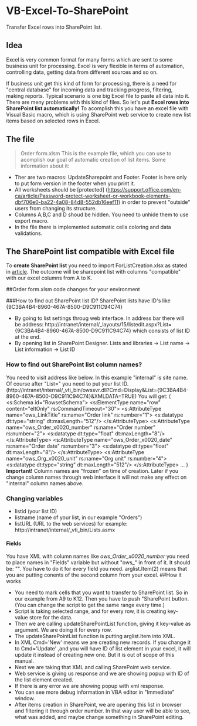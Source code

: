 # VB-Excel-To-SharePoint
Transfer Excel rows into SharePoint list.
## Idea
Excel is very common format for many forms which are sent to some business unit for processing.
Excel is very flexible in terms of automation, controlling data, getting data from different sources and so on.

If business unit get this kind of form for processing, there is a need for "central database" for incoming data and tracking progress, filtering, making reports. Typical scenario is one big Excel file to paste all data into it. There are meny problems with this kind of files.
So let's put **Excel rows into SharePoint list automatically!**
To acomplish this you have an excel file with Visual Basic macro, which is using SharePoint web service to create new list items based on selected rows in Excel.

## The file
>Order form.xlsm
This is the example file, which you can use to acomplish our goal of automatic creation of list items.
Some information about it:
* Ther are two macros: UpdateSharepoint and Footer. Footer is here only to put form version in the footer when you print it.
* All worksheets should be [protected] (https://support.office.com/en-ca/article/Password-protect-worksheet-or-workbook-elements-dbf706e0-ba22-4a08-84d8-552db16eef11) in order to prevent "outside" users from changing its structure.
* Columns A,B,C and D shoud be hidden. You need to unhide them to use export macro.
* In the file there is implemented automatic cells coloring and data validations.
## The SharePoint list compatible with Excel file
To **create SharePoint list** you need to import ForListCreation.xlsx as stated in [article](https://support.office.com/en-ca/article/Create-a-list-based-on-a-spreadsheet-380cfeb5-6e14-438e-988a-c2b9bea574fa). The outcome will be sharepoint list with columns "compatible" with our excel columns from A to K.

##Order form.xlsm code changes for your environment

###How to find out SharePoint list ID?
SharePoint lists have ID's like {9C3BA4B4-8960-467A-8500-D9C911C94C74}
- By going to list settings throug web interface. In address bar there will be address:
http://intranet/internal/_layouts/15/listedit.aspx?List={9C3BA4B4-8960-467A-8500-D9C911C94C74}
which consists of list ID at the end.
- By opening list in SharePoint Designer. Lists and libraries -> List name -> List information -> List ID
### How to find out SharePoint list column names?
You need to visit address like below. In this example "internal" is site name. Of course after "List=" you need to put your list ID.
(http://intranet/internal/_vti_bin/owssvr.dll?Cmd=Display&List={9C3BA4B4-8960-467A-8500-D9C911C94C74}&XMLDATA=TRUE)
You will get:
(
<xml xmlns:s="uuid:BDC6E3F0-6DA3-11d1-A2A3-00AA00C14882" xmlns:dt="uuid:C2F41010-65B3-11d1-A29F-00AA00C14882" xmlns:rs="urn:schemas-microsoft-com:rowset" xmlns:z="#RowsetSchema">
<s:Schema id="RowsetSchema">
   <s:ElementType name="row" content="eltOnly" rs:CommandTimeout="30">
      <s:AttributeType name="ows_LinkTitle" rs:name="Order link" rs:number="1">
         <s:datatype dt:type="string" dt:maxLength="512"/>
      </s:AttributeType>
      <s:AttributeType name="ows_Order_x0020_number" rs:name="Order number" rs:number="2">
         <s:datatype dt:type="float" dt:maxLength="8"/>
      </s:AttributeType>
      <s:AttributeType name="ows_Order_x0020_date" rs:name="Order date" rs:number="3">
         <s:datatype dt:type="float" dt:maxLength="8"/>
      </s:AttributeType>
      <s:AttributeType name="ows_Org_x0020_unit" rs:name="Org unit" rs:number="4">
         <s:datatype dt:type="string" dt:maxLength="512"/>
      </s:AttributeType>
	  ...
)
**Important!** Column names are "frozen" on time of creation. Later if you change column names through web interface it will not make any effect on "internal" column names above.

### Changing variables
* listid (your list ID)
* listname (name of your list, in our example "Orders")
* listURL (URL to the web services) for example: http://intranet/internal/_vti_bin/Lists.asmx
#### Fields
You have XML with column names like *ows_Order_x0020_number* you need to place names in "Fields" variable but without "ows_" in front of it. It should be: "<Field Name='Order_x0020_number'>". 
You have to do it for every field you need.
arglist.Item(2) means that you are putting conents of the second column from your excel.
##How it works
- You need to mark cells that you want to transfer to SharePoint list. So in our example from A9 to K12. Then you have to push "SharePoint button. (You can change the script to get the same range every time.)
- Script is taking selected range, and for every row, it is creating key-value store for the data.
- Then we are calling updateSharePointList function, giving it key-value as argument. We are doing it for every row.
- The updateSharePointList function is putting arglist.Item into XML.
- In XML Cmd='New' means we are creating new records. If you change it to Cmd='Update' ,and you will have ID of list element in your excel, it will update it instead of creating new one. But it is out of scope of this manual.
- Next we are taking that XML and calling SharePoint web service.
- Web service is giving us response and we are showing popup with ID of the list element created.
- If there is any error we are showing popup with xml response.
- You can see more debug information in VBA editor in "Immediate" window.
- After items creation in SharePoint, we are opening this list in browser and filtering it through order number. In that way user will be able to see, what was added, and maybe change something in SharePoint editing.